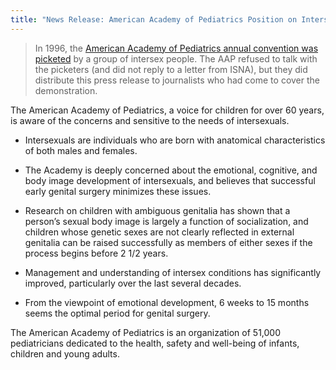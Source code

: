 ```yaml
---
title: "News Release: American Academy of Pediatrics Position on Intersexuality"
---
```


<blockquote>
	<p>In 1996, the <a href="/books/chrysalis/beck">American Academy of Pediatrics annual convention was picketed</a> by a group of intersex people. The <span class="caps">AAP</span> refused to talk with the picketers (and did not reply to a letter from <span class="caps">ISNA</span>), but they did distribute this press release to journalists who had come to cover the demonstration.  </p>
</blockquote>

<p>The American Academy of Pediatrics, a voice for children for over 60 years, is aware of the concerns and sensitive to the needs of intersexuals.  </p>

<ul>
	<li>Intersexuals are individuals who are born with anatomical characteristics of both males and females.</li>
</ul>

<ul>
	<li>The Academy is deeply concerned about the emotional, cognitive, and body image development of intersexuals, and believes that successful early genital surgery minimizes these issues.</li>
</ul>

<ul>
	<li>Research on children with ambiguous genitalia has shown that a person&#8217;s sexual body image is largely a function of socialization, and children whose genetic sexes are not clearly reflected in external genitalia can be raised successfully as members of either sexes if the process begins before 2 1/2 years.</li>
</ul>

<ul>
	<li>Management and understanding of intersex conditions has significantly improved, particularly over the last several decades.</li>
</ul>

<ul>
	<li>From the viewpoint of emotional development, 6 weeks to 15 months seems the optimal period for genital surgery.</li>
</ul>

<p>The American Academy of Pediatrics is an organization of 51,000 pediatricians dedicated to the health, safety and well-being of infants, children and young adults.</p>